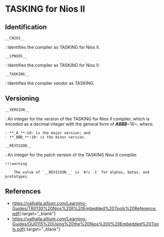 # TASKING for Nios II

## Identification

`__CNIOS__`

:   Identifies the compiler as TASKING for Nios II.

`__CPNIOS__`

:   Identifies the compiler as TASKING for Nios II.

`__TASKING__`

:   Identifies the compiler vendor as TASKING.

## Versioning

`__VERSION__`

:   An integer for the version of the TASKING for Nios II compiler, which is encoded as a decimal integer with the general form of **_ABBB_**~10~, where:

    - **_A_**~10~ is the major version; and
    - **_BBB_**~10~ is the minor version.

`__REVISION__`

:   An integer for the patch version of the TASKING Nios II compiler.

    !!!warning

        The value of `__REVISION__` is `#!c -1` for alphas, betas, and prototypes.

## References

- <https://valhalla.altium.com/Learning-Guides/TR0130%20Nios%20II%20Embedded%20Tools%20Reference.pdf>{:target="_blank"}
- <https://valhalla.altium.com/Learning-Guides/GU0115%20Using%20the%20Nios%20II%20Embedded%20Tools.pdf>{:target="_blank"}
